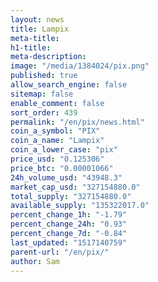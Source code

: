 ```yaml
---
layout: news
title: Lampix
meta-title: 
h1-title: 
meta-description: 
image: "/media/1384024/pix.png"
published: true
allow_search_engine: false
sitemap: false
enable_comment: false
sort_order: 439
permalink: "/en/pix/news.html"
coin_a_symbol: "PIX"
coin_a_name: "Lampix"
coin_a_lower_case: "pix"
price_usd: "0.125306"
price_btc: "0.00001066"
24h_volume_usd: "43948.3"
market_cap_usd: "327154880.0"
total_supply: "327154880.0"
available_supply: "135322017.0"
percent_change_1h: "-1.79"
percent_change_24h: "0.93"
percent_change_7d: "-0.84"
last_updated: "1517140759"
parent-url: "/en/pix/"
author: Sam
---
```


